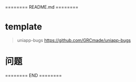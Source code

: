 ======== README.md ========

# template
> uniapp-bugs https://github.com/GRCmade/uniapp-bugs

# 问题




======== END ========